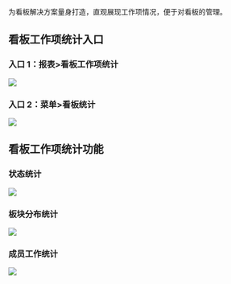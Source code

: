 为看板解决方案量身打造，直观展现工作项情况，便于对看板的管理。

## 看板工作项统计入口
### 入口 1：报表>看板工作项统计
![](http://imgcache.tce.fsphere.cn/static/mc.qcloudimg.com/static/img/7dd02e0b596deb20e38c709beec2f3f5/image.png)
### 入口 2：菜单>看板统计
![](http://imgcache.tce.fsphere.cn/static/mc.qcloudimg.com/static/img/ce2845903a262bc96e2159803766a257/image.png)

## 看板工作项统计功能
### 状态统计
![](http://imgcache.tce.fsphere.cn/static/mc.qcloudimg.com/static/img/e5a49207235754b90dac3e6b66904010/image.png)
### 板块分布统计
![](http://imgcache.tce.fsphere.cn/static/mc.qcloudimg.com/static/img/5035981294a1bebe732eb8e575147246/image.png)
### 成员工作统计
![](http://imgcache.tce.fsphere.cn/static/mc.qcloudimg.com/static/img/75fa4dd40bc0c9b78c13e64d7d7f7122/image.png)




